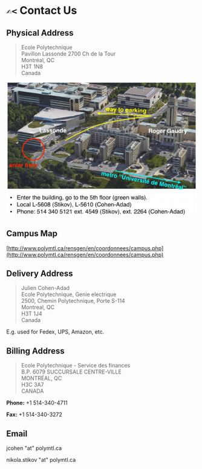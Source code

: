 # `✍<` Contact Us

## Physical Address

> Ecole Polytechnique\
> Pavillon Lassonde 2700 Ch de la Tour\
> Montréal, QC\
> H3T 1N8\
> Canada

![](.gitbook/assets/path_to_poly_noaddress.png)

## Campus Map

[http://www.polymtl.ca/rensgen/en/coordonnees/campus.php](http://www.polymtl.ca/rensgen/en/coordonnees/campus.php)

## Delivery Address

> Julien Cohen-Adad\
> Ecole Polytechnique, Genie electrique\
> 2500, Chemin Polytechnique, Porte S-114\
> Montreal, QC\
> H3T 1J4\
> Canada

E.g. used for Fedex, UPS, Amazon, etc.

## Billing Address

> Ecole Polytechnique - Service des finances\
> B.P. 6079 SUCCURSALE CENTRE-VILLE\
> MONTRÉAL, QC\
> H3C 3A7\
> CANADA

**Phone:** +1 514-340-4711

**Fax:** +1 514-340-3272

## Email

jcohen "at" polymtl.ca

nikola.stikov "at" polymtl.ca

